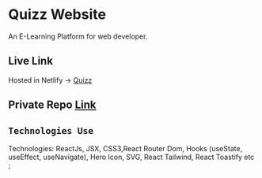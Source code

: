 # Quizz Website

An E-Learning Platform for web developer.


## Live Link
Hosted in Netlify -> [Quizz](https://gleaming-bublanina-4c3fad.netlify.app//)

## Private Repo [Link](https://github.com/programming-hero-web-course2/b6-quiz-crackerz-rubelrana123)

## `Technologies Use`

Technologies:  ReactJs, JSX, CSS3,React Router Dom,  Hooks (useState, useEffect, useNavigate), Hero Icon, SVG, React Tailwind, React Toastify etc ; 

